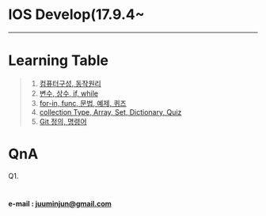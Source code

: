 # IOS Develop(17.9.4~


--- 


#### 
####
####




# Learning Table
> 1. [컴퓨터구성, 동작원리](/study/1_17.9.4.md)
> 2. [변수, 상수, if, while](/study/2_17.9.5.md)
> 3. [for-in, func, 문법, 예제, 퀴즈](/study/3_17.9.6.md)
> 4. [collection Type, Array, Set, Dictionary, Quiz](/study/4_17.9.7.md)
> 5. [Git 정의, 명령어](/study/5_17.9.8_git.md)


# QnA


Q1.
 







#
#
#
#### e-mail : <juuminjun@gmail.com>

